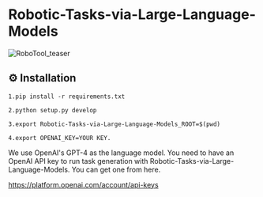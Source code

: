 # Robotic-Tasks-via-Large-Language-Models

![RoboTool_teaser](https://github.com/liruiw/GenSim/assets/157373320/d64ff26b-946a-4bde-9744-b4a642a24c75)

## ⚙️ Installation
  ``` 
1.pip install -r requirements.txt

2.python setup.py develop

3.export Robotic-Tasks-via-Large-Language-Models_ROOT=$(pwd)

4.export OPENAI_KEY=YOUR KEY.
  ```
 We use OpenAI's GPT-4 as the language model. You need to have an OpenAI API key to run task generation with Robotic-Tasks-via-Large-Language-Models. You can get one from here.
 
 https://platform.openai.com/account/api-keys

